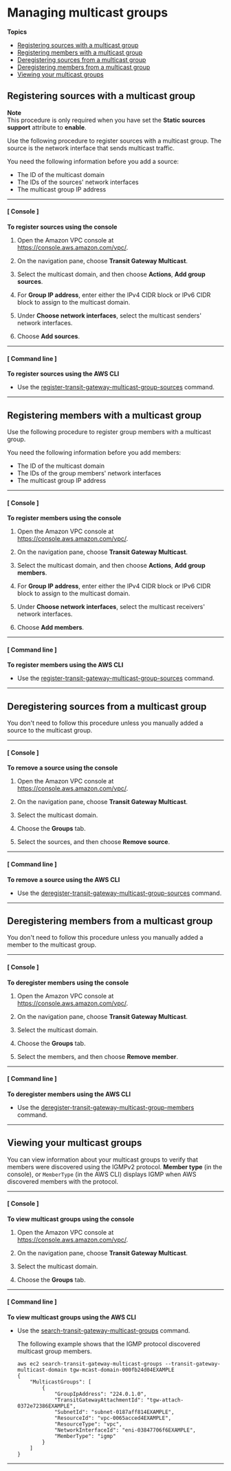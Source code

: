# Managing multicast groups<a name="manage-multicast-group"></a>

**Topics**
+ [Registering sources with a multicast group](#add-source-multicast-group)
+ [Registering members with a multicast group](#add-members-multicast-group)
+ [Deregistering sources from a multicast group](#remove-source-multicast-group)
+ [Deregistering members from a multicast group](#remove-members-multicast-group)
+ [Viewing your multicast groups](#view-multicast-group)

## Registering sources with a multicast group<a name="add-source-multicast-group"></a>

**Note**  
This procedure is only required when you have set the **Static sources support** attribute to **enable**\.

Use the following procedure to register sources with a multicast group\. The source is the network interface that sends multicast traffic\.

You need the following information before you add a source:
+ The ID of the multicast domain
+ The IDs of the sources' network interfaces
+ The multicast group IP address

------
#### [ Console ]

**To register sources using the console**

1. Open the Amazon VPC console at [https://console\.aws\.amazon\.com/vpc/](https://console.aws.amazon.com/vpc/)\.

1. On the navigation pane, choose **Transit Gateway Multicast**\.

1. Select the multicast domain, and then choose **Actions**, **Add group sources**\.

1. For **Group IP address**, enter either the IPv4 CIDR block or IPv6 CIDR block to assign to the multicast domain\.

1. Under **Choose network interfaces**, select the multicast senders' network interfaces\.

1. Choose **Add sources**\.

------
#### [ Command line ]

**To register sources using the AWS CLI**
+ Use the [register\-transit\-gateway\-multicast\-group\-sources](https://docs.aws.amazon.com/cli/latest/reference/ec2/register-transit-gateway-multicast-group-sources.html) command\.

------

## Registering members with a multicast group<a name="add-members-multicast-group"></a>

Use the following procedure to register group members with a multicast group\. 

You need the following information before you add members:
+ The ID of the multicast domain
+ The IDs of the group members' network interfaces
+ The multicast group IP address

------
#### [ Console ]

**To register members using the console**

1. Open the Amazon VPC console at [https://console\.aws\.amazon\.com/vpc/](https://console.aws.amazon.com/vpc/)\.

1. On the navigation pane, choose **Transit Gateway Multicast**\.

1. Select the multicast domain, and then choose **Actions**, **Add group members**\.

1. For **Group IP address**, enter either the IPv4 CIDR block or IPv6 CIDR block to assign to the multicast domain\.

1. Under **Choose network interfaces**, select the multicast receivers' network interfaces\.

1. Choose **Add members**\.

------
#### [ Command line ]

**To register members using the AWS CLI**
+ Use the [register\-transit\-gateway\-multicast\-group\-sources](https://docs.aws.amazon.com/cli/latest/reference/ec2/register-transit-gateway-multicast-group-sources.html) command\.

------

## Deregistering sources from a multicast group<a name="remove-source-multicast-group"></a>

You don't need to follow this procedure unless you manually added a source to the multicast group\.

------
#### [ Console ]

**To remove a source using the console**

1. Open the Amazon VPC console at [https://console\.aws\.amazon\.com/vpc/](https://console.aws.amazon.com/vpc/)\.

1. On the navigation pane, choose **Transit Gateway Multicast**\.

1. Select the multicast domain\.

1. Choose the **Groups** tab\.

1. Select the sources, and then choose **Remove source**\.

------
#### [ Command line ]

**To remove a source using the AWS CLI**
+ Use the [deregister\-transit\-gateway\-multicast\-group\-sources](https://docs.aws.amazon.com/cli/latest/reference/ec2/deregister-transit-gateway-multicast-group-sources.html) command\.

------

## Deregistering members from a multicast group<a name="remove-members-multicast-group"></a>

You don't need to follow this procedure unless you manually added a member to the multicast group\.

------
#### [ Console ]

**To deregister members using the console**

1. Open the Amazon VPC console at [https://console\.aws\.amazon\.com/vpc/](https://console.aws.amazon.com/vpc/)\.

1. On the navigation pane, choose **Transit Gateway Multicast**\.

1. Select the multicast domain\.

1. Choose the **Groups** tab\.

1. Select the members, and then choose **Remove member**\.

------
#### [ Command line ]

**To deregister members using the AWS CLI**
+ Use the [deregister\-transit\-gateway\-multicast\-group\-members](https://docs.aws.amazon.com/cli/latest/reference/ec2/deregister-transit-gateway-multicast-group-members.html) command\.

------

## Viewing your multicast groups<a name="view-multicast-group"></a>

You can view information about your multicast groups to verify that members were discovered using the IGMPv2 protocol\. **Member type** \(in the console\), or `MemberType` \(in the AWS CLI\) displays IGMP when AWS discovered members with the protocol\.

------
#### [ Console ]

**To view multicast groups using the console**

1. Open the Amazon VPC console at [https://console\.aws\.amazon\.com/vpc/](https://console.aws.amazon.com/vpc/)\.

1. On the navigation pane, choose **Transit Gateway Multicast**\.

1. Select the multicast domain\.

1. Choose the **Groups** tab\.

------
#### [ Command line ]

**To view multicast groups using the AWS CLI**
+ Use the [search\-transit\-gateway\-multicast\-groups](https://docs.aws.amazon.com/cli/latest/reference/ec2/search-transit-gateway-multicast-groups.html) command\.

  The following example shows that the IGMP protocol discovered multicast group members\.

  ```
  aws ec2 search-transit-gateway-multicast-groups --transit-gateway-multicast-domain tgw-mcast-domain-000fb24d04EXAMPLE
  {
      "MulticastGroups": [
          {
              "GroupIpAddress": "224.0.1.0",
              "TransitGatewayAttachmentId": "tgw-attach-0372e72386EXAMPLE",
              "SubnetId": "subnet-0187aff814EXAMPLE",
              "ResourceId": "vpc-0065acced4EXAMPLE",
              "ResourceType": "vpc",
              "NetworkInterfaceId": "eni-03847706f6EXAMPLE",
              "MemberType": "igmp"
          }
      ]
  }
  ```

------